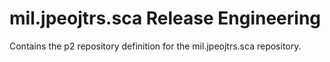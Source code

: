 # mil.jpeojtrs.sca Release Engineering

Contains the p2 repository definition for the mil.jpeojtrs.sca repository.
